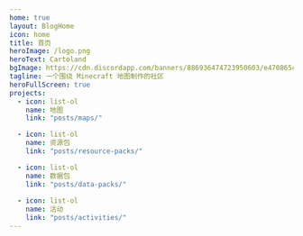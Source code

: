 ```yaml
---
home: true
layout: BlogHome
icon: home
title: 首页
heroImage: /logo.png
heroText: Cartoland
bgImage: https://cdn.discordapp.com/banners/886936474723950603/e470865c6469ed45bd6d72a8a38894a1.webp?size=4096
tagline: 一个围绕 Minecraft 地图制作的社区
heroFullScreen: true
projects:
  - icon: list-ol
    name: 地图
    link: "posts/maps/"

  - icon: list-ol
    name: 资源包
    link: "posts/resource-packs/"

  - icon: list-ol
    name: 数据包
    link: "posts/data-packs/"
  
  - icon: list-ol
    name: 活动
    link: "posts/activities/"
---
```

